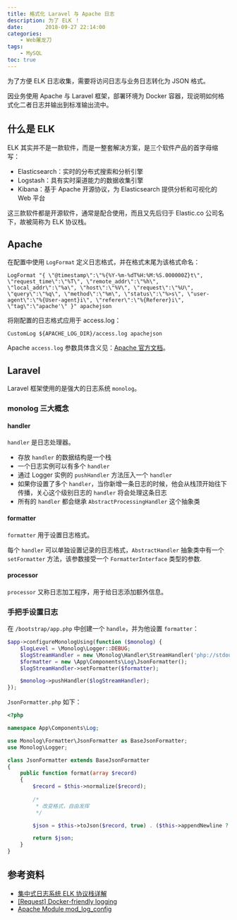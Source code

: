 ```yaml
---
title: 格式化 Laravel 与 Apache 日志
description: 为了 ELK ！
date:       2018-09-27 22:14:00
categories:
    - Web屠龙刀
tags:
    - MySQL
toc: true
---
```


为了方便 ELK 日志收集，需要将访问日志与业务日志转化为 JSON 格式。

因业务使用 Apache 与 Laravel 框架，部署环境为 Docker 容器，现说明如何格式化二者日志并输出到标准输出流中。

## 什么是 ELK

ELK 其实并不是一款软件，而是一整套解决方案，是三个软件产品的首字母缩写：

- Elasticsearch：实时的分布式搜索和分析引擎
- Logstash：具有实时渠道能力的数据收集引擎
- Kibana：基于 Apache 开源协议，为 Elasticsearch 提供分析和可视化的 Web 平台

这三款软件都是开源软件，通常是配合使用，而且又先后归于 Elastic.co 公司名下，故被简称为 ELK 协议栈。

## Apache

在配置中使用 `LogFormat` 定义日志格式，并在格式末尾为该格式命名：

```
LogFormat "{ \"@timestamp\":\"%{%Y-%m-%dT%H:%M:%S.000000Z}t\", \"request_time\":\"%T\", \"remote_addr\":\"%h\", \"local_addr\":\"%a\", \"host\":\"%V\", \"request\":\"%U\", \"query\":\"%q\", \"method\":\"%m\", \"status\":\"%>s\", \"user-agent\":\"%{User-agent}i\", \"referer\":\"%{Referer}i\", \"tag\":\"apache'\" }" apachejson
```

将刚配置的日志格式应用于 access.log：

```
CustomLog ${APACHE_LOG_DIR}/access.log apachejson
```

Apache `access.log` 参数具体含义见：[Apache 官方文档](https://httpd.apache.org/docs/2.4/logs.html)。

## Laravel

Laravel 框架使用的是强大的日志系统 `monolog`。

### monolog 三大概念

#### handler 

`handler` 是日志处理器。

- 存放 `handler` 的数据结构是一个栈
- 一个日志实例可以有多个 `handler`
- 通过 Logger 实例的 `pushHandler` 方法压入一个 `handler`
- 如果你设置了多个 `handler`，当你新增一条日志的时候，他会从栈顶开始往下传播，关心这个级别日志的 `handler` 将会处理这条日志
- 所有的 `handler` 都会继承 `AbstractProcessingHandler` 这个抽象类

#### formatter 

`formatter` 用于设置日志格式。

每个 `handler` 可以单独设置记录的日志格式，`AbstractHandler` 抽象类中有一个 `setFormatter` 方法，该参数接受一个 `FormatterInterface` 类型的参数.

#### processor 

`processor` 又称日志加工程序，用于给日志添加额外信息。

### 手把手设置日志

在 `/bootstrap/app.php` 中创建一个 `handle`，并为他设置 `formatter`：

```php
$app->configureMonologUsing(function ($monolog) {
    $logLevel = \Monolog\Logger::DEBUG;
    $logStreamHandler = new \Monolog\Handler\StreamHandler('php://stdout', $logLevel); //该 handler 输出数据到标准输出流 stdout 中
    $formatter = new \App\Components\Log\JsonFormatter();
    $logStreamHandler->setFormatter($formatter);

    $monolog->pushHandler($logStreamHandler);
});
```

`JsonFormatter.php` 如下：

```php
<?php

namespace App\Components\Log;

use Monolog\Formatter\JsonFormatter as BaseJsonFormatter;
use Monolog\Logger;

class JsonFormatter extends BaseJsonFormatter
{
    public function format(array $record)
    {
        $record = $this->normalize($record);
        
        /*
         * 改变格式，自由发挥
         */

        $json = $this->toJson($record, true) . ($this->appendNewline ? "\n" : '');

        return $json;
    }
}
```

## 参考资料

- [集中式日志系统 ELK 协议栈详解](https://www.ibm.com/developerworks/cn/opensource/os-cn-elk/index.html)
- [[Request] Docker-friendly logging](https://github.com/laravel/ideas/issues/126)
- [Apache Module mod_log_config](https://httpd.apache.org/docs/2.4/mod/mod_log_config.html#formats)

